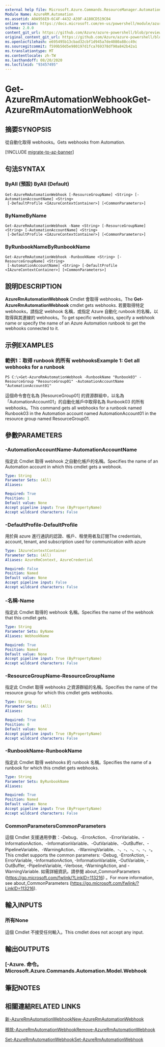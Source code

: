 ```yaml
---
external help file: Microsoft.Azure.Commands.ResourceManager.Automation.dll-Help.xml
Module Name: AzureRM.Automation
ms.assetid: A0A956E9-6C4F-4432-A39F-A180CD519C04
online version: https://docs.microsoft.com/en-us/powershell/module/azurerm.automation/get-azurermautomationwebhook
schema: 2.0.0
content_git_url: https://github.com/Azure/azure-powershell/blob/preview/src/ResourceManager/Automation/Commands.Automation/help/Get-AzureRMAutomationWebhook.md
original_content_git_url: https://github.com/Azure/azure-powershell/blob/preview/src/ResourceManager/Automation/Commands.Automation/help/Get-AzureRMAutomationWebhook.md
ms.openlocfilehash: e695495b13cbad32cbf1d945a7de4080a88cc49c
ms.sourcegitcommit: f599b50d5e980197d1fca769378df90a842b42a1
ms.translationtype: MT
ms.contentlocale: zh-TW
ms.lasthandoff: 08/20/2020
ms.locfileid: "93457495"
---
```

# <span data-ttu-id="71aa2-101">Get-AzureRmAutomationWebhook</span><span class="sxs-lookup"><span data-stu-id="71aa2-101">Get-AzureRmAutomationWebhook</span></span>

## <span data-ttu-id="71aa2-102">摘要</span><span class="sxs-lookup"><span data-stu-id="71aa2-102">SYNOPSIS</span></span>
<span data-ttu-id="71aa2-103">從自動化取得 webhooks。</span><span class="sxs-lookup"><span data-stu-id="71aa2-103">Gets webhooks from Automation.</span></span>

[!INCLUDE [migrate-to-az-banner](../../includes/migrate-to-az-banner.md)]

## <span data-ttu-id="71aa2-104">句法</span><span class="sxs-lookup"><span data-stu-id="71aa2-104">SYNTAX</span></span>

### <span data-ttu-id="71aa2-105">ByAll (預設) </span><span class="sxs-lookup"><span data-stu-id="71aa2-105">ByAll (Default)</span></span>
```
Get-AzureRmAutomationWebhook [-ResourceGroupName] <String> [-AutomationAccountName] <String>
 [-DefaultProfile <IAzureContextContainer>] [<CommonParameters>]
```

### <span data-ttu-id="71aa2-106">ByName</span><span class="sxs-lookup"><span data-stu-id="71aa2-106">ByName</span></span>
```
Get-AzureRmAutomationWebhook -Name <String> [-ResourceGroupName] <String> [-AutomationAccountName] <String>
 [-DefaultProfile <IAzureContextContainer>] [<CommonParameters>]
```

### <span data-ttu-id="71aa2-107">ByRunbookName</span><span class="sxs-lookup"><span data-stu-id="71aa2-107">ByRunbookName</span></span>
```
Get-AzureRmAutomationWebhook -RunbookName <String> [-ResourceGroupName] <String>
 [-AutomationAccountName] <String> [-DefaultProfile <IAzureContextContainer>] [<CommonParameters>]
```

## <span data-ttu-id="71aa2-108">說明</span><span class="sxs-lookup"><span data-stu-id="71aa2-108">DESCRIPTION</span></span>
<span data-ttu-id="71aa2-109">**AzureRmAutomationWebhook** Cmdlet 會取得 webhooks。</span><span class="sxs-lookup"><span data-stu-id="71aa2-109">The **Get-AzureRmAutomationWebhook** cmdlet gets webhooks.</span></span>
<span data-ttu-id="71aa2-110">若要取得特定 webhooks，請指定 webhook 名稱，或指定 Azure 自動化 runbook 的名稱，以取得與其連線的 webhooks。</span><span class="sxs-lookup"><span data-stu-id="71aa2-110">To get specific webhooks, specify a webhook name or specify the name of an Azure Automation runbook to get the webhooks connected to it.</span></span>

## <span data-ttu-id="71aa2-111">示例</span><span class="sxs-lookup"><span data-stu-id="71aa2-111">EXAMPLES</span></span>

### <span data-ttu-id="71aa2-112">範例1：取得 runbook 的所有 webhooks</span><span class="sxs-lookup"><span data-stu-id="71aa2-112">Example 1: Get all webhooks for a runbook</span></span>
```
PS C:\>Get-AzureRmAutomationWebhook -RunbookName "Runbook03" -ResourceGroup "ResourceGroup01" -AutomationAccountName "AutomationAccount01"
```

<span data-ttu-id="71aa2-113">這個命令會在名為 [ResourceGroup01] 的資源群組中，以名為「AutomationAccount01」的自動化帳戶中取得名為 Runbook03 的所有 webhooks。</span><span class="sxs-lookup"><span data-stu-id="71aa2-113">This command gets all webhooks for a runbook named Runbook03 in the Automation account named AutomationAccount01 in the resource group named ResourceGroup01.</span></span>

## <span data-ttu-id="71aa2-114">參數</span><span class="sxs-lookup"><span data-stu-id="71aa2-114">PARAMETERS</span></span>

### <span data-ttu-id="71aa2-115">-AutomationAccountName</span><span class="sxs-lookup"><span data-stu-id="71aa2-115">-AutomationAccountName</span></span>
<span data-ttu-id="71aa2-116">指定此 Cmdlet 取得 webhook 之自動化帳戶的名稱。</span><span class="sxs-lookup"><span data-stu-id="71aa2-116">Specifies the name of an Automation account in which this cmdlet gets a webhook.</span></span>

```yaml
Type: String
Parameter Sets: (All)
Aliases: 

Required: True
Position: 1
Default value: None
Accept pipeline input: True (ByPropertyName)
Accept wildcard characters: False
```

### <span data-ttu-id="71aa2-117">-DefaultProfile</span><span class="sxs-lookup"><span data-stu-id="71aa2-117">-DefaultProfile</span></span>
<span data-ttu-id="71aa2-118">用於與 azure 進行通訊的認證、帳戶、租使用者及訂閱</span><span class="sxs-lookup"><span data-stu-id="71aa2-118">The credentials, account, tenant, and subscription used for communication with azure</span></span>

```yaml
Type: IAzureContextContainer
Parameter Sets: (All)
Aliases: AzureRmContext, AzureCredential

Required: False
Position: Named
Default value: None
Accept pipeline input: False
Accept wildcard characters: False
```

### <span data-ttu-id="71aa2-119">-名稱</span><span class="sxs-lookup"><span data-stu-id="71aa2-119">-Name</span></span>
<span data-ttu-id="71aa2-120">指定此 Cmdlet 取得的 webhook 名稱。</span><span class="sxs-lookup"><span data-stu-id="71aa2-120">Specifies the name of the webhook that this cmdlet gets.</span></span>

```yaml
Type: String
Parameter Sets: ByName
Aliases: WebhookName

Required: True
Position: Named
Default value: None
Accept pipeline input: True (ByPropertyName)
Accept wildcard characters: False
```

### <span data-ttu-id="71aa2-121">-ResourceGroupName</span><span class="sxs-lookup"><span data-stu-id="71aa2-121">-ResourceGroupName</span></span>
<span data-ttu-id="71aa2-122">指定此 Cmdlet 取得 webhooks 之資源群組的名稱。</span><span class="sxs-lookup"><span data-stu-id="71aa2-122">Specifies the name of the resource group for which this cmdlet gets webhooks.</span></span>

```yaml
Type: String
Parameter Sets: (All)
Aliases: 

Required: True
Position: 0
Default value: None
Accept pipeline input: True (ByPropertyName)
Accept wildcard characters: False
```

### <span data-ttu-id="71aa2-123">-RunbookName</span><span class="sxs-lookup"><span data-stu-id="71aa2-123">-RunbookName</span></span>
<span data-ttu-id="71aa2-124">指定此 Cmdlet 取得 webhooks 的 runbook 名稱。</span><span class="sxs-lookup"><span data-stu-id="71aa2-124">Specifies the name of a runbook for which this cmdlet gets webhooks.</span></span>

```yaml
Type: String
Parameter Sets: ByRunbookName
Aliases: 

Required: True
Position: Named
Default value: None
Accept pipeline input: True (ByPropertyName)
Accept wildcard characters: False
```

### <span data-ttu-id="71aa2-125">CommonParameters</span><span class="sxs-lookup"><span data-stu-id="71aa2-125">CommonParameters</span></span>
<span data-ttu-id="71aa2-126">這個 Cmdlet 支援通用參數：-Debug、-ErrorAction、-ErrorVariable、-InformationAction、-InformationVariable、-OutVariable、-OutBuffer、-PipelineVariable、-WarningAction、-WarningVariable、-、-、-、-、-、-。</span><span class="sxs-lookup"><span data-stu-id="71aa2-126">This cmdlet supports the common parameters: -Debug, -ErrorAction, -ErrorVariable, -InformationAction, -InformationVariable, -OutVariable, -OutBuffer, -PipelineVariable, -Verbose, -WarningAction, and -WarningVariable.</span></span> <span data-ttu-id="71aa2-127">如需詳細資訊，請參閱 about_CommonParameters (https://go.microsoft.com/fwlink/?LinkID=113216) 。</span><span class="sxs-lookup"><span data-stu-id="71aa2-127">For more information, see about_CommonParameters (https://go.microsoft.com/fwlink/?LinkID=113216).</span></span>

## <span data-ttu-id="71aa2-128">輸入</span><span class="sxs-lookup"><span data-stu-id="71aa2-128">INPUTS</span></span>

### <span data-ttu-id="71aa2-129">所有</span><span class="sxs-lookup"><span data-stu-id="71aa2-129">None</span></span>
<span data-ttu-id="71aa2-130">這個 Cmdlet 不接受任何輸入。</span><span class="sxs-lookup"><span data-stu-id="71aa2-130">This cmdlet does not accept any input.</span></span>

## <span data-ttu-id="71aa2-131">輸出</span><span class="sxs-lookup"><span data-stu-id="71aa2-131">OUTPUTS</span></span>

### <span data-ttu-id="71aa2-132">[-Azure. 命令。</span><span class="sxs-lookup"><span data-stu-id="71aa2-132">Microsoft.Azure.Commands.Automation.Model.Webhook</span></span>

## <span data-ttu-id="71aa2-133">筆記</span><span class="sxs-lookup"><span data-stu-id="71aa2-133">NOTES</span></span>

## <span data-ttu-id="71aa2-134">相關連結</span><span class="sxs-lookup"><span data-stu-id="71aa2-134">RELATED LINKS</span></span>

[<span data-ttu-id="71aa2-135">新-AzureRmAutomationWebhook</span><span class="sxs-lookup"><span data-stu-id="71aa2-135">New-AzureRmAutomationWebhook</span></span>](./New-AzureRMAutomationWebhook.md)

[<span data-ttu-id="71aa2-136">移除-AzureRmAutomationWebhook</span><span class="sxs-lookup"><span data-stu-id="71aa2-136">Remove-AzureRmAutomationWebhook</span></span>](./Remove-AzureRMAutomationWebhook.md)

[<span data-ttu-id="71aa2-137">Set-AzureRmAutomationWebhook</span><span class="sxs-lookup"><span data-stu-id="71aa2-137">Set-AzureRmAutomationWebhook</span></span>](./Set-AzureRMAutomationWebhook.md)


